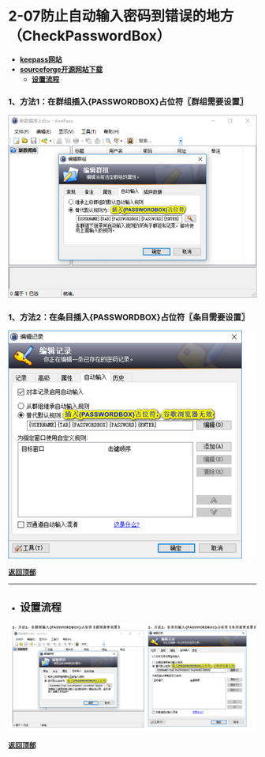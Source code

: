 # <a name="锚点0"></a>2-07防止自动输入密码到错误的地方（CheckPasswordBox）
- [**keepass网站**](https://keepass.info/plugins.html#chkpwbox)
- [**sourceforge开源网站下载**](https://sourceforge.net/projects/checkpasswordbox/files/)
	- <a href="#锚点1">**设置流程**</a>
### 1、方法1：在群组插入{PASSWORDBOX}占位符〖群组需要设置〗
<p><img src="/图片/2-07防止自动输入密码到错误的地方（CheckPasswordBox）/1、方法1：在群组插入{PASSWORDBOX}占位符〖群组需要设置〗.png" alt="/图片/2-07防止自动输入密码到错误的地方（CheckPasswordBox）/1、方法1：在群组插入{PASSWORDBOX}占位符〖群组需要设置〗.png"/></p>

### 1、方法2：在条目插入{PASSWORDBOX}占位符〖条目需要设置〗
<p><img src="/图片/2-07防止自动输入密码到错误的地方（CheckPasswordBox）/1、方法2：在条目插入{PASSWORDBOX}占位符〖条目需要设置〗.png" alt="/图片/2-07防止自动输入密码到错误的地方（CheckPasswordBox）/1、方法2：在条目插入{PASSWORDBOX}占位符〖条目需要设置〗.png"/></p>

<a name="锚点1"></a><a href="#锚点0">**返回顶部**</a>
______________________________________________________________________________
- ## 设置流程
<p><img src="/图片/2-07防止自动输入密码到错误的地方（CheckPasswordBox）/设置流程.png" alt="/图片/2-07防止自动输入密码到错误的地方（CheckPasswordBox）/设置流程.png"/></p>

<a href="#锚点0">**返回顶部**</a>
